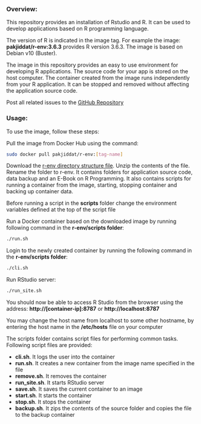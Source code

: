 ### Overview:
This repository provides an installation of Rstudio and R. It can be used to develop applications based on R programming language.

The version of R is indicated in the image tag. For example the image: **pakjiddat/r-env:3.6.3** provides R version 3.6.3. The image is based on Debian v10 (Buster).

The image in this repository provides an easy to use environment for developing R applications. The source code for your app is stored on the host computer. The container created from the image runs independently from your R application. It can be stopped and removed without affecting the application source code.

Post all related issues to the [GitHub Repository](https://github.com/pakjiddat/docker-workflows)

### Usage:
To use the image, follow these steps:

Pull the image from Docker Hub using the command:

```bash
sudo docker pull pakjiddat/r-env:[tag-name]
```

Download the [r-env directory structure file](https://raw.githubusercontent.com/pakjiddat/docker-workflows/master/r-env/r-env.tar.gz). Unzip the contents of the file. Rename the folder to r-env. It contains folders for application source code, data backup and an E-Book on R Programming. It also contains scripts for running a container from the image, starting, stopping container and backing up container data.

Before running a script in the **scripts** folder change the environment variables defined at the top of the script file

Run a Docker container based on the downloaded image by running following command in the **r-env/scripts folder**:

```bash
./run.sh
```

Login to the newly created container by running the following command in the **r-env/scripts folder**:

```bash
./cli.sh
```

Run RStudio server:

```bash
./run_site.sh
```

You should now be able to access R Studio from the browser using the address: **http://[container-ip]:8787** or **http://localhost:8787**

You may change the host name from localhost to some other hostname, by entering the host name in the **/etc/hosts** file on your computer

The scripts folder contains script files for performing common tasks. Following script files are provided:

- **cli.sh**. It logs the user into the container
- **run.sh**. It creates a new container from the image name specified in the file
- **remove.sh**. It removes the container
- **run_site.sh**. It starts RStudio server
- **save.sh**. It saves the current container to an image
- **start.sh**. It starts the container
- **stop.sh**. It stops the container
- **backup.sh**. It zips the contents of the source folder and copies the file to the backup container
